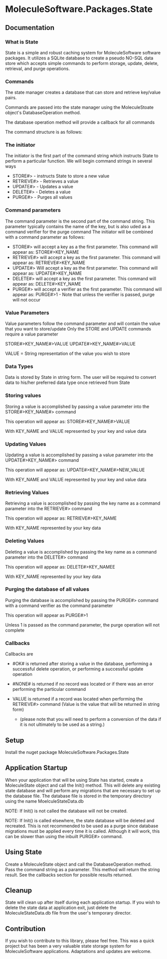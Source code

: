 # MoleculeSoftware.Packages.State

## Documentation

### What is State

State is a simple and robust caching system for MoleculeSoftware software packages. It utilizes a SQLite database to create a pseudo NO-SQL data store which accepts simple commands to perform storage, update, delete, retrieval, and purge operations.  

### Commands 

The state manager creates a database that can store and retrieve key/value pairs. 

Commands are passed into the state manager using the MoleculeStoate object's DatabaseOperation method.

The database operation method will provide a callback for all commands

The command structure is as follows:

### The initiator

The initiator is the first part of the command string which instructs State to perform a particular function. We will begin command strings in several ways

* STORE#> - instructs State to store a new value
* RETRIEVE#> - Retrieves a value
* UPDATE#> - Updates a value
* DELETE#> - Deletes a value
* PURGE#> - Purges all values

### Command parameters

The command parameter is the second part of the command string. This parameter typically contains the name of the key, but is also uded as a command verifier for the purge command
The initiator will be combined with a command parameter as follows:

* STORE#> will accept a key as a the first parameter. This command will appear as: STORE#>KEY_NAME
* RETRIEVE#> will accept a key as the first parameter. This command will appear as: RETRIEVE#>KEY_NAME
* UPDATE#> Will accept a key as the first parameter. This command will appear as: UPDATE#>KEY_NAME
* DELETE#> will accept a key as the first parameter. This command will appear as: DELETE#>KEY_NAME
* PURGE#> will accept a verifier as the first parameter. This command will appear as: PURGE#>1 - Note that unless the verifier is passed, purge will not occur

### Value Parameters

Value parameters follow the command parameter and will contain the value that you want to store/update
Only the STORE and UPDATE commands require a value parameter

STORE#>KEY_NAME#>VALUE
UPDATE#>KEY_NAME#>VALUE

VALUE = String representation of the value you wish to store

### Data Types

Data is stored by State in string form. The user will be required to convert data to his/her preferred data type once retrieved from State

### Storing values

Storing a value is accomplished by passing a value parameter into the STORE#>KEY_NAME#> command

This operation will appear as: STORE#>KEY_NAME#>VALUE

With KEY_NAME and VALUE represented by your key and value data

### Updating Values

Updating a value is accomplished by passing a value parameter into the UPDATE#>KEY_NAME#> command

This operation will appear as: UPDATE#>KEY_NAME#>NEW_VALUE

With KEY_NAME and VALUE represented by your key and value data

### Retrieving Values

Retrieving a value is accomplished by passing the key name as a command parameter into the RETRIEVE#> command

This operation will appear as: RETRIEVE#>KEY_NAME

With KEY_NAME represented by your key data

### Deleting Values

Deleting a value is accomplished by passing the key name as a command parameter into the DELETE#> command

This operation will appear as: DELETE#>KEY_NAMEE

With KEY_NAME represented by your key data

### Purging the database of all values

Purging the database is accomplished by passing the PURGE#> command with a command verifier as the command parameter

This operation will appear as PURGE#>1

Unless 1 is passed as the command parameter, the purge operation will not complete

### Callbacks

Callbacks are 

* #OK# is returned after storing a value in the database, performing a successful delete operation, or performing a successful update operation

* #NONE# is returned if no record was located or if there was an error performing the particular command

* VALUE is returned if a record was located when performing the RETRIEVE#> command (Value is the value that will be returned in string form)
  * (please note that you will need to perform a conversion of the data if it is not ultimately to be used as a string.)

## Setup

Install the nuget package MoleculeSoftware.Packages.State

## Application Startup 

When your application that will be using State has started, create a MoleculeState object and call the Init() method. This will delete any existing state database and will perform any migrations that are necessary to set up the database file. The database file is stored in the temporary directory using the name MoelculeStateData.db

NOTE: If Init() is not called the database will not be created. 

NOTE: If Init() is called elsewhere, the state database will be deleted and recreated. This is not recommended to be used as a purge since database migrations must be applied every time it is called. Although it will work, this can be slower than using the inbuilt PURGE#> command. 

## Using State

Create a MoleculeState object and call the DatabaseOperation method. Pass the command string as a parameter. This method will return the string result. See the callbacks section for possible results returned. 

## Cleanup

State will clean up after itself during each application startup. If you wish to delete the state data at application exit, just delete the MoleculeStateData.db file from the user's temporary director. 

## Contribution

If you wish to contribute to this library, please feel free. This was a quick project but has been a very valuable state storage system for MoleculeSoftware applications. Adaptations and updates are welcome. 
